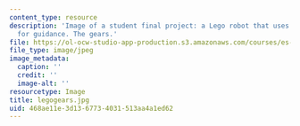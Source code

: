```yaml
---
content_type: resource
description: 'Image of a student final project: a Lego robot that uses light sensors
  for guidance. The gears.'
file: https://ol-ocw-studio-app-production.s3.amazonaws.com/courses/es-293-lego-robotics-spring-2007/468ae11e3d1367734031513aa4a1ed62_legogears.jpg
file_type: image/jpeg
image_metadata:
  caption: ''
  credit: ''
  image-alt: ''
resourcetype: Image
title: legogears.jpg
uid: 468ae11e-3d13-6773-4031-513aa4a1ed62
---
```

